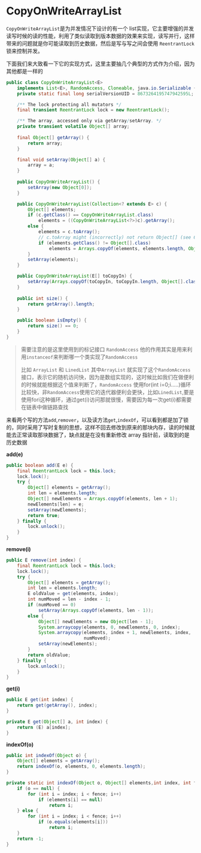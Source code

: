 # CopyOnWriteArrayList

`CopyOnWriteArrayList`是为并发情况下设计的有一个 list实现，它主要增强的并发读写时候的读的性能，利用了类似读取到版本数据的效果来实现，读写并行，这样带来的问题就是你可能读取到历史数据，然后是写与写之间会使用 `ReentrantLock`锁来控制并发。

下面我们来大致看一下它的实现方式，这里主要抽几个典型的方式作为介绍，因为其他都是一样的

```java
public class CopyOnWriteArrayList<E>
    implements List<E>, RandomAccess, Cloneable, java.io.Serializable {
    private static final long serialVersionUID = 8673264195747942595L;

    /** The lock protecting all mutators */
    final transient ReentrantLock lock = new ReentrantLock();

    /** The array, accessed only via getArray/setArray. */
    private transient volatile Object[] array;
    
    final Object[] getArray() {
        return array;
    }

    final void setArray(Object[] a) {
        array = a;
    }
    
    public CopyOnWriteArrayList() {
        setArray(new Object[0]);
    }

    public CopyOnWriteArrayList(Collection<? extends E> c) {
        Object[] elements;
        if (c.getClass() == CopyOnWriteArrayList.class)
            elements = ((CopyOnWriteArrayList<?>)c).getArray();
        else {
            elements = c.toArray();
            // c.toArray might (incorrectly) not return Object[] (see 6260652)
            if (elements.getClass() != Object[].class)
                elements = Arrays.copyOf(elements, elements.length, Object[].class);
        }
        setArray(elements);
    }

    public CopyOnWriteArrayList(E[] toCopyIn) {
        setArray(Arrays.copyOf(toCopyIn, toCopyIn.length, Object[].class));
    }
    
    public int size() {
        return getArray().length;
    }

    public boolean isEmpty() {
        return size() == 0;
    }
}
```

> 需要注意的是这里使用到的标记接口 `RandomAccess` 他的作用其实是用来利用`instanceof`来判断哪一个类实现了`RandomAccess`
>
> 比如 `ArrayList` 和 `LinedList` 其中`ArrayList` 就实现了这个`RandomAccess` 接口，表示它的随机访问快，因为是数组实现的，这时候比如我们在做便利的时候就能根据这个值来判断了，`RandomAccess` 使用for(int i=0;i.....)循环 比较快，非`RandomAccess`使用它的迭代器便利会更快，比如`LinedList`,要是使用fori这种循环，通过get(i)访问那就很慢，需要因为每一次get(i)都需要在链表中做链路查找

来看两个写的方法`add`,`remover`，以及读方法`get`,`indexOf`，可以看到都是加了锁的，同时采用了写时复制的思想，这样不回去修改到原来的那块内存，读的时候就能去正常读取那块数据了，缺点就是在没有重新修改 array 指针前，读取到的是历史数据

**add(e)**

```java
public boolean add(E e) {
    final ReentrantLock lock = this.lock;
    lock.lock();
    try {
        Object[] elements = getArray();
        int len = elements.length;
        Object[] newElements = Arrays.copyOf(elements, len + 1);
        newElements[len] = e;
        setArray(newElements);
        return true;
    } finally {
        lock.unlock();
    }
}
```

**remove(i)**

```java
public E remove(int index) {
    final ReentrantLock lock = this.lock;
    lock.lock();
    try {
        Object[] elements = getArray();
        int len = elements.length;
        E oldValue = get(elements, index);
        int numMoved = len - index - 1;
        if (numMoved == 0)
            setArray(Arrays.copyOf(elements, len - 1));
        else {
            Object[] newElements = new Object[len - 1];
            System.arraycopy(elements, 0, newElements, 0, index);
            System.arraycopy(elements, index + 1, newElements, index,
                             numMoved);
            setArray(newElements);
        }
        return oldValue;
    } finally {
        lock.unlock();
    }
}
```

**get(i)**

```java
public E get(int index) {
    return get(getArray(), index);
}

private E get(Object[] a, int index) {
    return (E) a[index];
}
```

**indexOf(o)**

```java
public int indexOf(Object o) {
    Object[] elements = getArray();
    return indexOf(o, elements, 0, elements.length);
}

private static int indexOf(Object o, Object[] elements,int index, int fence) {
    if (o == null) {
        for (int i = index; i < fence; i++)
            if (elements[i] == null)
                return i;
    } else {
        for (int i = index; i < fence; i++)
            if (o.equals(elements[i]))
                return i;
    }
    return -1;
}
```